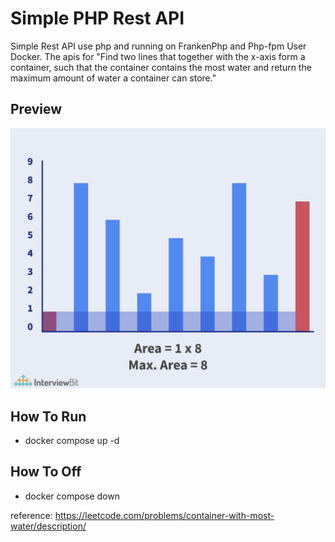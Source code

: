 
# Simple PHP Rest API
Simple Rest API use php and running on FrankenPhp and Php-fpm User Docker. The apis for "Find two lines that together with the x-axis form a container, such that the container contains the most water and return the maximum amount of water a container can store."

## Preview
![Demo](GIF-06.gif)

## How To Run
- docker compose up -d

## How To Off
- docker compose down

reference:
https://leetcode.com/problems/container-with-most-water/description/